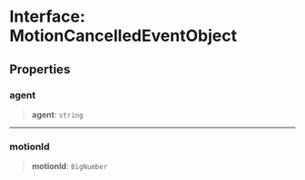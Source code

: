 # Interface: MotionCancelledEventObject

## Properties

### agent

> **agent**: `string`

***

### motionId

> **motionId**: `BigNumber`
